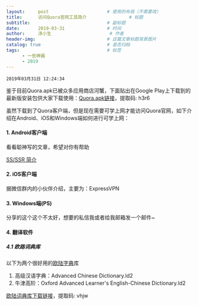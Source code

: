 ```yaml
---
layout:     post                      # 使用的布局（不需要改）
title:      访问Quora官网工具简介                # 标题 
subtitle:                             # 副标题
date:       2019-03-31                # 时间
author:     涤小生                      # 作者
header-img:                           # 这篇文章标题背景图片
catalog: true                         # 是否归档
tags:                                 # 标签
      - 一些神器
      - 2019
---
```


`2019年03月31日 12:24:34`

鉴于目前Quora.apk已被众多应用商店河蟹，下面贴出在Google Play上下载到的最新版安装包供大家下载使用：[Quora.apk链接]( https://pan.baidu.com/s/1KOs3kJUQoM8EkYHucGJrmg)，提取码: h3r6

虽然下载到了Quora客户端，但是现在需要可学上网才能访问Quora官网，如下介绍在Android、iOS和Windows端如何进行可学上网：

#### 1. Android客户端

看看聪神写的文章，希望对你有帮助

[SS/SSR 简介](https://congcong0806.github.io/2018/04/20/SS/#android-客户端)

#### 2. iOS客户端

据微信群内的小伙伴介绍，主要为：ExpressVPN

#### 3. Windows端(PS)

分享的这个这个不太好，想要的私信我或者给我邮箱发一个邮件~

#### 4. 翻译软件

##### 4.1 欧路词典库

以下为两个很好用的[欧陆字典](http://www.eudic.net/v4/en/app/eudic)库
1. 高级汉语字典：Advanced Chinese Dictionary.ld2
2. 牛津高阶：Oxford Advanced Learner's English-Chinese Dictionary.ld2

[欧陆词典库下载链接](https://pan.baidu.com/s/19UUhQH2NQ4PmhgV8V-jyQQ)，提取码: vhjw
